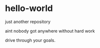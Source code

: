# hello-world
just another repository

aint nobody got anywhere without hard work

drive through your goals.
